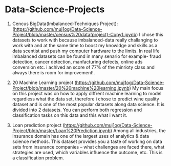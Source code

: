 # Data-Science-Projects

1. Cencus BigData(Imbalanced-Techniques Project): (https://github.com/muj1og/Data-Science-Project/blob/master/census%20data(project)-Copy1.ipynb) 
I chose this datasets to work with because imbalanced-data really challanging to work with
and at the same time to boost my knowldge and skills as a data scentist and push my computer 
hardware to the limits.
In real life imbalanced datasets can be found in many senario for example- fraud detection,
cancer detection, manfacturing defects, online ads conversion etc. i achived an score of 77% of the minrioty class and always there is room for improvement!. 

2. 20 Machine Learning project (https://github.com/muj1og/Data-Science-Project/blob/master/20%20machine%20learning.ipynb)
My main focus on this project was on how to apply diffrent machine learning to model regardless what the data set, therefore i chose to predict wine quality dataset and is one of the most popular datasets along data science. It is divided into 2 datasets. You can perform both regression and classification tasks on this data and this what i want it.

3. Loan prediction project (https://github.com/muj1og/Data-Science-Project/blob/master/Loan%20Prediction.ipynb)
Among all industries, the insurance domain has one of the largest uses of analytics & data science methods. This dataset provides you a taste of working on data sets from insurance companies – what challenges are faced there, what strategies are used, which variables influence the outcome, etc. This is a classification problem. 
